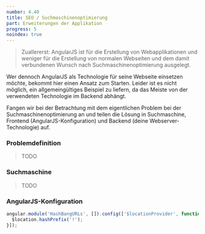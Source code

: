 ```yaml
---
number: 4.40
title: SEO / Suchmaschinenoptimierung
part: Erweiterungen der Applikation
progress: 5
noindex: true
---
```


> Zuallererst: AngularJS ist für die Erstellung von Webapplikationen und weniger für die Erstellung von normalen Webseiten und dem damit verbundenen Wunsch nach Suchmaschinenoptimierung ausgelegt.

Wer dennoch AngularJS als Technologie für seine Webseite einsetzen möchte, bekommt hier einen Ansatz zum Starten. Leider ist es nicht möglich, ein allgemeingültiges Beispiel zu liefern, da das Meiste von der verwendeten Technologie im Backend abhängt.

Fangen wir bei der Betrachtung mit dem eigentlichen Problem bei der Suchmaschinenoptimierung an und teilen die Lösung in Suchmaschine, Frontend (AngularJS-Konfiguration) und Backend (deine Webserver-Technologie) auf.

### Problemdefinition

> TODO

### Suchmaschine

> TODO

### AngularJS-Konfiguration

```javascript
angular.module('HashBangURLs', []).config(['$locationProvider', function($location) {
  $location.hashPrefix('!');
}]);
```
